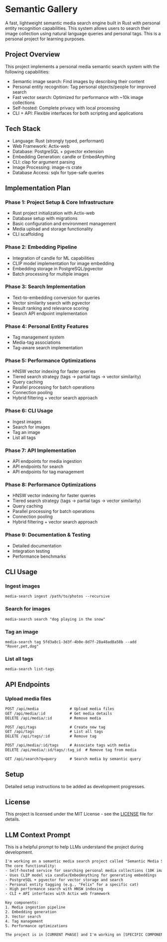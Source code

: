 # Semantic Gallery

A fast, lightweight semantic media search engine built in Rust with personal entity recognition capabilities. This system allows users to search their image collection using natural language queries and personal tags. This is a personal project for learning purposes.

## Project Overview

This project implements a personal media semantic search system with the following capabilities:

- Semantic image search: Find images by describing their content
- Personal entity recognition: Tag personal objects/people for improved search
- Fast vector search: Optimized for performance with ~10k image collections
- Self-hosted: Complete privacy with local processing
- CLI + API: Flexible interfaces for both scripting and applications

## Tech Stack

- Language: Rust (strongly typed, performant)
- Web Framework: Actix-web
- Database: PostgreSQL + pgvector extension
- Embedding Generation: candle or EmbedAnything
- CLI: clap for argument parsing
- Image Processing: image-rs crate
- Database Access: sqlx for type-safe queries

## Implementation Plan

### Phase 1: Project Setup & Core Infrastructure

- Rust project initialization with Actix-web
- Database setup with migrations
- Basic configuration and environment management
- Media upload and storage functionality
- CLI scaffolding

### Phase 2: Embedding Pipeline

- Integration of candle for ML capabilities
- CLIP model implementation for image embedding
- Embedding storage in PostgreSQL/pgvector
- Batch processing for multiple images

### Phase 3: Search Implementation

- Text-to-embedding conversion for queries
- Vector similarity search with pgvector
- Result ranking and relevance scoring
- Search API endpoint implementation

### Phase 4: Personal Entity Features

- Tag management system
- Media-tag associations
- Tag-aware search implementation

### Phase 5: Performance Optimizations

- HNSW vector indexing for faster queries
- Tiered search strategy (tags → partial tags → vector similarity)
- Query caching
- Parallel processing for batch operations
- Connection pooling
- Hybrid filtering + vector search approach

### Phase 6: CLI Usage

- Ingest images
- Search for images
- Tag an image
- List all tags

### Phase 7: API Implementation

- API endpoints for media ingestion
- API endpoints for search
- API endpoints for tag management

### Phase 8: Performance Optimizations

- HNSW vector indexing for faster queries
- Tiered search strategy (tags → partial tags → vector similarity)
- Query caching
- Parallel processing for batch operations
- Connection pooling
- Hybrid filtering + vector search approach

### Phase 9: Documentation & Testing

- Detailed documentation
- Integration testing
- Performance benchmarks

## CLI Usage

### Ingest images

```shell
media-search ingest /path/to/photos --recursive
```

### Search for images

```shell
media-search search "dog playing in the snow"
```

### Tag an image

```shell
media-search tag 5fd3a8c1-3d3f-4b0e-8d7f-28a48ad8a58b --add "Rover,pet,dog"
```

### List all tags

```shell
media-search list-tags
```

## API Endpoints

### Upload media files

```txt
POST /api/media              # Upload media files
GET /api/media/:id           # Get media details
DELETE /api/media/:id        # Remove media

POST /api/tags               # Create new tag
GET /api/tags                # List all tags
DELETE /api/tags/:id         # Remove tag

POST /api/media/:id/tags     # Associate tags with media
DELETE /api/media/:id/tags/:tag_id  # Remove tag from media

GET /api/search?q=query      # Search media by semantic query
```

## Setup

Detailed setup instructions to be added as development progresses.

## License

This project is licensed under the MIT License - see the [LICENSE](LICENSE) file for details.

## LLM Context Prompt

This is a helpful prompt to help LLMs understand the project during development.

```txt
I'm working on a semantic media search project called "Semantic Media Search" built in Rust. 
The core functionality:
- Self-hosted service for searching personal media collections (10K images)
- Uses CLIP model via candle/EmbedAnything for generating embeddings
- PostgreSQL + pgvector for vector storage and search
- Personal entity tagging (e.g., "Felix" for a specific cat)
- High performance search with HNSW indexing
- CLI + API interfaces with Actix web framework

Key components:
1. Media ingestion pipeline
2. Embedding generation
3. Vector search
4. Tag management
5. Performance optimizations

The project is in [CURRENT PHASE] and I'm working on [SPECIFIC COMPONENT].
```

